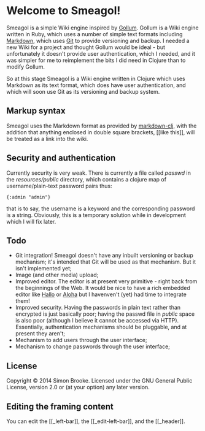 # Welcome to Smeagol!

Smeagol is a simple Wiki engine inspired by [Gollum](https://github.com/gollum/gollum/wiki). Gollum is a Wiki engine written in Ruby, which uses a number of simple text formats including [Markdown](http://daringfireball.net/projects/markdown/), which uses [Git](http://git-scm.com/) to provide versioning and backup. I needed a new Wiki for a project and thought Gollum would be ideal - but unfortunately it doesn't provide user authentication, which I needed, and it was simpler for me to reimplement the bits I did need in Clojure than to modify Gollum.

So at this stage Smeagol is a Wiki engine written in Clojure which uses Markdown as its text format, which does have user authentication, and which will soon use Git as its versioning and backup system.

## Markup syntax

Smeagol uses the Markdown format as provided by [markdown-clj](https://github.com/yogthos/markdown-clj), with the addition that anything enclosed in double square brackets, \[\[like this\]\], will be treated as a link into the wiki.

## Security and authentication

Currently security is very weak. There is currently a file called *passwd* in the *resources/public* directory, which contains a clojure map of username/plain-text password pairs thus:

    {:admin "admin"}

that is to say, the username is a keyword and the corresponding password is a string. Obviously, this is a temporary solution while in development which I will fix later.

## Todo

* Git integration! Smeagol doesn't have any inbuilt versioning or backup mechanism; it's intended that Git will be used as that mechanism. But it isn't implemented yet;
* Image (and other media) upload;
* Improved editor. The editor is at present very primitive - right back from the beginnings of the Web. It would be nice to have a rich embedded editor like [Hallo](https://github.com/bergie/hallo) or [Aloha](http://aloha-editor.org/Content.Node/index.html) but I havenven't (yet) had time to integrate them!
* Improved security. Having the passwords in plain text rather than encrypted is just basically poor; having the passwd file in *public* space is also poor (although I believe it cannot be accessed via HTTP). Essentially, authentication mechanisms should be pluggable, and at present they aren't; 
* Mechanism to add users through the user interface;
* Mechanism to change passwords through the user interface;

## License

Copyright © 2014 Simon Brooke. Licensed under the GNU General Public License,
version 2.0 or (at your option) any later version.


## Editing the framing content

You can edit the [[\_left-bar]], the [[\_edit-left-bar]], and the [[\_header]].
